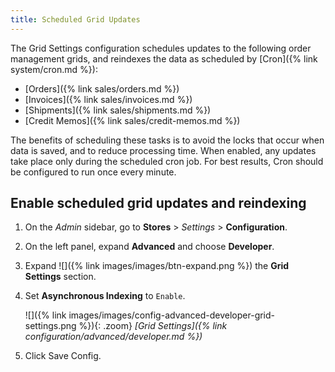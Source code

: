 ```yaml
---
title: Scheduled Grid Updates
---
```


The Grid Settings configuration schedules updates to the following order management grids, and reindexes the data as scheduled by [Cron]({% link system/cron.md %}):

- [Orders]({% link sales/orders.md %})
- [Invoices]({% link sales/invoices.md %})
- [Shipments]({% link sales/shipments.md %})
- [Credit Memos]({% link sales/credit-memos.md %})

The benefits of scheduling these tasks is to avoid the locks that occur when data is saved, and to reduce processing time. When enabled, any updates take place only during the scheduled cron job. For best results, Cron should be configured to run once every minute.

## Enable scheduled grid updates and reindexing

1. On the _Admin_ sidebar, go to **Stores** > _Settings_ > **Configuration**.

1. On the left panel, expand **Advanced** and choose **Developer**.

1. Expand ![]({% link images/images/btn-expand.png %}) the **Grid Settings** section.

1. Set **Asynchronous Indexing** to `Enable`.

   ![]({% link images/images/config-advanced-developer-grid-settings.png %}){: .zoom}
   _[Grid Settings]({% link configuration/advanced/developer.md %})_

1. Click <span class="btn">Save Config</span>.
